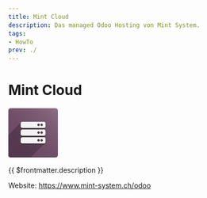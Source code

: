 ```yaml
---
title: Mint Cloud
description: Das managed Odoo Hosting von Mint System.
tags:
- HowTo
prev: ./
---
```

# Mint Cloud
![](attachments/icons_odoo_server.png)

{{ $frontmatter.description }}

Website: <https://www.mint-system.ch/odoo>
